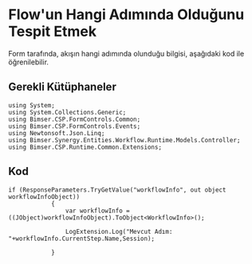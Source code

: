 # Flow'un Hangi Adımında Olduğunu Tespit Etmek

Form tarafında, akışın hangi adımında olunduğu bilgisi, aşağıdaki kod ile öğrenilebilir.

## Gerekli Kütüphaneler

	using System;
	using System.Collections.Generic;
	using Bimser.CSP.FormControls.Common;
	using Bimser.CSP.FormControls.Events;
	using Newtonsoft.Json.Linq;
	using Bimser.Synergy.Entities.Workflow.Runtime.Models.Controller;
	using Bimser.CSP.Runtime.Common.Extensions;

## Kod

	if (ResponseParameters.TryGetValue("workflowInfo", out object workflowInfoObject))
	            {
	                var workflowInfo = ((JObject)workflowInfoObject).ToObject<WorkflowInfo>();

	                LogExtension.Log("Mevcut Adım: "+workflowInfo.CurrentStep.Name,Session);

	            }